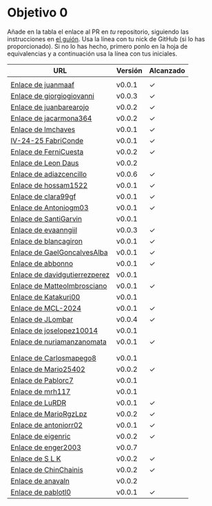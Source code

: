 # Objetivo 0

Añade en la tabla el enlace al PR en *tu* repositorio, siguiendo las
instrucciones en [el guión](http://jj.github.io/IV/documentos/proyecto/0.Repositorio). Usa
la línea con tu nick de GitHub (si lo has proporcionado). Si no lo has hecho,
primero ponlo en la hoja de equivalencias y a continuación usa la línea con tus
iniciales.

| URL                                                                                            | Versión | Alcanzado |
|------------------------------------------------------------------------------------------------|---------|-----------|
| <!-- Enlace de A E S -->                                                                       |         |           |
| [Enlace de juanmaaf](https://github.com/juanmaaf/Time-MoneyController/pull/1)                  | v0.0.1  | ✓         |
| [Enlace de giorgiogiovanni](https://github.com/giorgiogiovanni/PacketManager/pull/1)           | v0.0.3  | ✓         |
| [Enlace de juanbarearojo](https://github.com/juanbarearojo/privateChef/pull/1)                 | v0.0.2  | ✓         |
| [Enlace de jacarmona364](https://github.com/jacarmona364/Riskalc/pull/1)                       | v0.0.2  | ✓         |
| [Enlace de lmchaves](https://github.com/lmchaves/OrganizarTaller/pull/1)                       | v0.0.1  | ✓         |
| [IV-24-25 FabriConde](https://github.com/FabriConde/IV-2024-2025/pull/1)                       | v0.0.1  | ✓         |
| [Enlace de FerniCuesta](https://github.com/FerniCuesta/DrivePlanner/pull/1)                    | v0.0.2  | ✓         |
| [Enlace de Leon Daus](https://github.com/1E04/IV_cdc_crypto_organiser/pull/1)                  | v0.0.2  |           |
| [Enlace de adiazcencillo](https://github.com/adiazcencillo/GranadaInfo/pull/1)                 | v0.0.6  | ✓         |
| [Enlace de hossam1522](https://github.com/hossam1522/ModaTrack/pull/1)                         | v0.0.1  | ✓         |
| [Enlace de clara99gf](https://github.com/clara99gf/easy-gains/pull/1)                          | v0.0.1  | ✓         |
| [Enlace de Antoniogm03](https://github.com/Antoniogm03/RepartoComida/pull/1)                   | v0.0.1  | ✓         |
| [Enlace de SantiGarvin](https://github.com/SantiGarvin/RentView/pull/2)                        | v0.0.1  |           |
| [Enlace de evaanngiil](https://github.com/evaanngiil/PresentCreator/pull/2)                    | v0.0.3  | ✓         |
| [Enlace de blancagiron](https://github.com/blancagiron/SeguraSenior/pull/1)                    | v0.0.1  | ✓         |
| [Enlace de GaelGoncalvesAlba](https://github.com/GaelGoncalvesAlba/MovieBudget/pull/1)         | v0.0.1  | ✓         |
| [Enlace de abbonno](https://github.com/abbonno/healthScheduler/pull/1)                         | v0.0.1  | ✓         |
| [Enlace de davidgutierrezperez](https://github.com/davidgutierrezperez/Axel/pull/1)            | v0.0.1  |           |
| [Enlace de MatteoImbrosciano](https://github.com/MatteoImbrosciano/Urban-Traffic/pull/1)       | v0.0.1  | ✓         |
| [Enlace de Katakuri00](https://github.com/Katakuri00/iv_budgettracker/pull/1)                  | v0.0.1  |           |
| [Enlace de MCL-2024](https://github.com/MCL-2024/OptiRoute/pull/1)                             | v0.0.1  | ✓         |
| [Enlace de JLombar](https://github.com/JLombar/HorariosAutomatricula/pull/1)                   | v0.0.4  | ✓         |
| [Enlace de joselopez10014](https://github.com/joselopez10014/OrganizadorVJ/pull/2)             | v0.0.1  |           |
| [Enlace de nuriamanzanomata](https://github.com/mmnuria/PersonalSportCalendary/pull/1)         | v0.0.1  | ✓         |
| <!-- Enlace de M S C -->                                                                       |         |           |
| <!-- Enlace de javiernavacapa -->                                                              |         |           |
| [Enlace de Carlosmapego8](https://github.com/Carlosmapego8/GoMountain/pull/1)                  | v0.0.1  |           |
| [Enlace de Mario25402](https://github.com/Mario25402/Calendar/pull/2)                          | v0.0.2  | ✓         |
| [Enlace de Pablorc7](https://github.com/Pablorc7/Smart-Eats/pull/1)                            | v0.0.1  |           |
| [Enlace de mrh117](https://github.com/mrh117/proyectoupgrade/pull/1)                           | v0.0.1  |           |
| [Enlace de LuRDR](https://github.com/LuRDR/GestionHorarios/pull/1)                             | v0.0.1  | ✓         |
| [Enlace de MarioRgzLpz](https://github.com/MarioRgzLpz/ArbitrageBets/pull/1)                   | v0.0.2  | ✓         |
| [Enlace de antoniorr02](https://github.com/antoniorr02/MenuConsulter/pull/1)                   | v0.0.1  | ✓         |
| [Enlace de eigenric](https://github.com/eigenric/lyricfeel/pull/1)                             | v0.0.2  | ✓         |
| [Enlace de enger2003](https://github.com/enger2003/Practica_IV/pull/3)                         | v0.0.7  |           |
| [Enlace de S L K ](https://github.com/wickeet/Tripoli/pull/1)                                  | v0.0.2  | ✓         |
| [Enlace de ChinChainis ](https://github.com/ChinChainis/Proyecto_Reparahorarios_IV2425/pull/1) | v0.0.2  | ✓         |
| [Enlace de anavaln](https://github.com/anavaln/receitasIV/pull/2)                              | v0.0.2  |           |
| [Enlace de pablotl0](https://github.com/pablotl0/control-energetico/pull/1)                    | v0.0.1  |  ✓         |



